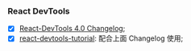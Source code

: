 ### React DevTools

- [x] [React-DevTools 4.0 Changelog](https://github.com/facebook/react/blob/master/packages/react-devtools/CHANGELOG.md#400-august-15-2019);
- [x] [react-devtools-tutorial](https://react-devtools-tutorial.now.sh): 配合上面 Changelog 使用;

